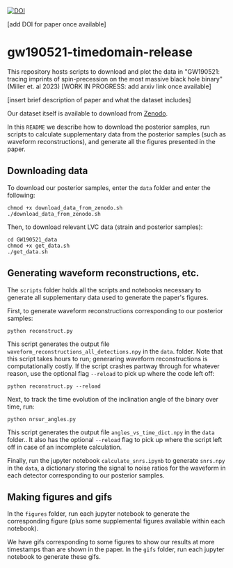 [![DOI](https://zenodo.org/badge/DOI/10.5281/zenodo.8349582.svg)](https://doi.org/10.5281/zenodo.8349582)

[add DOI for paper once available]


# gw190521-timedomain-release

This repository hosts scripts to download and plot the data in "GW190521: tracing imprints of spin-precession on the most massive black hole binary" (Miller et. al 2023) [WORK IN PROGRESS: add arxiv link once available]

[insert brief description of paper and what the dataset includes]

Our dataset itself is available to download from [Zenodo](https://doi.org/10.5281/zenodo.8349582).

In this `README` we describe how to download the posterior samples, run scripts to calculate supplementary data from the posterior samples (such as waveform reconstructions), and generate all the figures presented in the paper.

## Downloading data

To download our posterior samples, enter the `data` folder and enter the following: 
```
chmod +x download_data_from_zenodo.sh
./download_data_from_zenodo.sh
```

Then, to download relevant LVC data (strain and posterior samples): 
```
cd GW190521_data
chmod +x get_data.sh
./get_data.sh
```

## Generating waveform reconstructions, etc. 

The `scripts` folder holds all the scripts and notebooks necessary to generate all supplementary data used to generate the paper's figures. 

First, to generate waveform reconstructions corresponding to our posterior samples: 
```
python reconstruct.py
```
This script generates the output file `waveform_reconstructions_all_detections.npy` in the `data`. folder. 
Note that this script takes hours to run; generaring waveform reconstructions is computationally costly. 
If the script crashes partway through for whatever reason, use the optional flag `--reload` to pick up where the code left off: 
```
python reconstruct.py --reload
```

Next, to track the time evolution of the inclination angle of the binary over time, run: 
```
python nrsur_angles.py
```
This script generates the output file `angles_vs_time_dict.npy` in the `data` folder.. It also has the optional `--reload` flag to pick up where the script left off in case of an incomplete calculation. 

Finally, run the jupyter notebook `calculate_snrs.ipynb` to generate `snrs.npy` in the `data`, a dictionary storing the signal to noise ratios for the waveform in each detector corresponding to our posterior samples. 

## Making figures and gifs

In the `figures` folder, run each jupyter notebook to generate the corresponding figure (plus some supplemental figures available within each notebook). 

We have gifs corresponding to some figures to show our results at more timestamps than are shown in the paper. In the `gifs` folder, run each jupyter notebook to generate these gifs.

